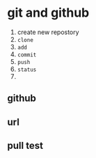 # git and github

1. create new repostory
2. `clone`
3. `add`
4. `commit`
5. `push`
6. `status`
7. 



## github

## url


## pull test









